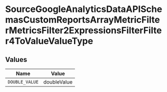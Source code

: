 # SourceGoogleAnalyticsDataAPISchemasCustomReportsArrayMetricFilterMetricsFilter2ExpressionsFilterFilter4ToValueValueType


## Values

| Name           | Value          |
| -------------- | -------------- |
| `DOUBLE_VALUE` | doubleValue    |